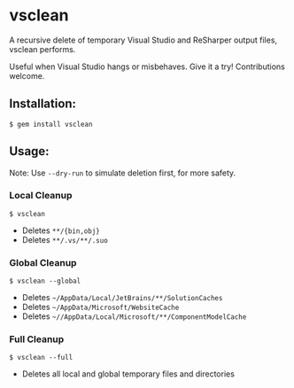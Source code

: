 # vsclean

A recursive delete of temporary Visual Studio and ReSharper output files, vsclean performs.

Useful when Visual Studio hangs or misbehaves. Give it a try! Contributions welcome.

## Installation:

    $ gem install vsclean

## Usage:

Note: Use `--dry-run` to simulate deletion first, for more safety.

### Local Cleanup

    $ vsclean

- Deletes `**/{bin,obj}`
- Deletes `**/.vs/**/.suo`

### Global Cleanup

    $ vsclean --global

- Deletes `~/AppData/Local/JetBrains/**/SolutionCaches`
- Deletes `~/AppData/Microsoft/WebsiteCache`
- Deletes `~//AppData/Local/Microsoft/**/ComponentModelCache`

### Full Cleanup

    $ vsclean --full
    
- Deletes all local and global temporary files and directories 
